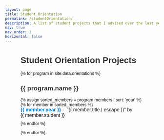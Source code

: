 ```yaml
---
layout: page
title: Student Orientation
permalink: /studentOrientation/
description: A list of student projects that I advised over the last years
nav: true
nav_order: 3
horizontal: false
---
```


<style  type="text/css">
    .container {
  width: 80%;
  margin: auto;
  font-family: Arial, sans-serif;
}

h1, h2 {
  color: #333;
}

ul {
  list-style: none;
  padding: 0;
}

li {
  margin-bottom: 10px;
  font-size: 16px;
}

li span {
  display: inline-block;
  margin-right: 5px;
}

strong {
  color: #0077CC;
}
</style>

<div class="container">
  <h1>Student Orientation Projects</h1>

  {% for program in site.data.orientations %}
    <h2>{{ program.name }}</h2>
    <ul>
      {% assign sorted_members = program.members | sort: 'year' %}
      {% for member in sorted_members %}
        <li>
          <span><strong>{{ member.year }}</strong> - </span>
          <span>"{{ member.title | escape }}" by </span>
          <span>{{ member.student }}</span>
        </li>
      {% endfor %}
    </ul>
  {% endfor %}
</div>
